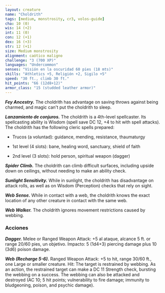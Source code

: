 ```yaml
---
layout: creature
name: "Choldrith"
tags: [medium, monstrosity, cr3, volos-guide]
cha: 10 (0)
wis: 14 (+2)
int: 11 (0)
con: 12 (+1)
dex: 16 (+3)
str: 12 (+1)
size: Medium monstrosity
alignment: caótico maligno
challenge: "3 (700 XP)"
languages: "Undercommon"
senses: "Visión en la oscuridad 60 pies (18 mts)"
skills: "Athletics +5, Religión +2, Sigilo +5"
speed: "30 ft., climb 30 ft."
hit_points: "66 (12d8+12)"
armor_class: "15 (studded leather armor)"
---
```


***Fey Ancestry.*** The choldrith has advantage on saving throws against being charmed, and magic can't put the choldrith to sleep.

***Lanzamiento de conjuros.*** The choldrith is a 4th-level spellcaster. Its spellcasting ability is Wisdom (spell save DC 12, +4 to hit with spell attacks). The choldrith has the following cleric spells prepared:

* Trucos (a voluntad): guidance, mending, resistance, thaumaturgy

* 1st level (4 slots): bane, healing word, sanctuary, shield of faith

* 2nd level (3 slots): hold person, spiritual weapon (dagger)

***Spider Climb.*** The choldrith can climb difficult surfaces, including upside down on ceilings, without needing to make an ability check.

***Sunlight Sensitivity.*** While in sunlight, the choldrith has disadvantage on attack rolls, as well as on Wisdom (Perception) checks that rely on sight.

***Web Sense.*** While in contact with a web, the choldrith knows the exact location of any other creature in contact with the same web.

***Web Walker.*** The choldrith ignores movement restrictions caused by webbing.

### Acciones

***Dagger.*** Melee or Ranged Weapon Attack: +5 al ataque, alcance 5 ft. or range 20/60 pies, un objetivo. Impacto: 5 (1d4+3) piercing damage plus 10 (3d6) poison damage.

***Web (Recharge 5-6).*** Ranged Weapon Attack: +5 to hit, range 30/60 ft., one Large or smaller creature. Hit: The target is restrained by webbing. As an action, the restrained target can make a DC 11 Strength check, bursting the webbing on a success. The webbing can also be attacked and destroyed (AC 10; 5 hit points; vulnerability to fire damage; immunity to bludgeoning, poison, and psychic damage).